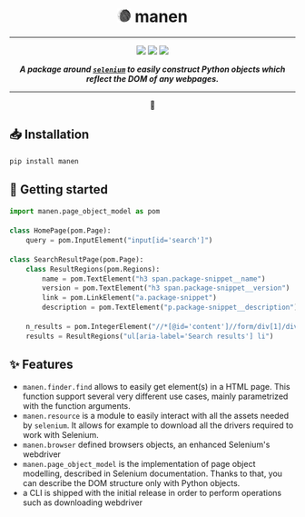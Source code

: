 <p align="center">
  <h1 align="center"> <img src="./docs/source/_static/manen_logo_xs.png" width="24" height="24"> manen</h1>
</p>

----

<p align="center">
  <img src="https://img.shields.io/badge/python-%3E=3.6-informational?style=for-the-badge&logo=python">
  <img src="https://img.shields.io/badge/version-0.1.0-informational?style=for-the-badge">
  <img src="https://img.shields.io/badge/status-in%20development-yellow?style=for-the-badge">
</p>

<p align="center">
  <i><b>A package around <a href="https://pypi.org/project/selenium/"><code>selenium</code></a> to easily construct Python objects which reflect the DOM of any webpages.</b></i>
</p>

----

<p align="center">🚧 </p>

## 📥  Installation

```bash
pip install manen
```

## 🚀 Getting started

```python
import manen.page_object_model as pom

class HomePage(pom.Page):
    query = pom.InputElement("input[id='search']")

class SearchResultPage(pom.Page):
    class ResultRegions(pom.Regions):
        name = pom.TextElement("h3 span.package-snippet__name")
        version = pom.TextElement("h3 span.package-snippet__version")
        link = pom.LinkElement("a.package-snippet")
        description = pom.TextElement("p.package-snippet__description")

    n_results = pom.IntegerElement("//*[@id='content']//form/div[1]/div[1]/p/strong")
    results = ResultRegions("ul[aria-label='Search results'] li")
```

## ✨ Features

- `manen.finder.find` allows to easily get element(s) in a HTML page.
  This function support several very different use cases, mainly parametrized
  with the function arguments.
- `manen.resource` is a module to easily interact with all the assets
  needed by `selenium`. It allows for example to download all the drivers required
  to work with Selenium.
- `manen.browser` defined browsers objects, an enhanced Selenium's webdriver
- `manen.page_object_model` is the implementation of page object modelling,
  described in Selenium documentation. Thanks to that, you can describe the
  DOM structure only with Python objects.
- a CLI is shipped with the initial release in order to perform operations such
  as downloading webdriver
